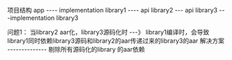 项目结构
app 
---- implementation library1
                    ---- api  library2
                              --- api library3
                    ---implementation library3

问题1：
当library2 aar化，library3源码化时  ---》
library1编译时，会导致library1同时依赖library3源码和library2的aar传递过来的library3的aar
解决方案   --------------  剔除所有源码化的library 的aar依赖


